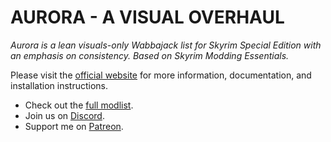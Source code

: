 # AURORA - A VISUAL OVERHAUL

*Aurora is a lean visuals-only Wabbajack list for Skyrim Special Edition with an emphasis on consistency. Based on Skyrim Modding Essentials.*

Please visit the [official website](https://thephoenixflavour.com/skyrim-se/aur/introduction) for more information, documentation, and installation instructions.

* Check out the [full modlist](https://loadorderlibrary.com/lists/aurora).
* Join us on [Discord](https://discord.com/invite/BpwXX5f).
* Support me on [Patreon](https://www.patreon.com/thephoenixflavour).
